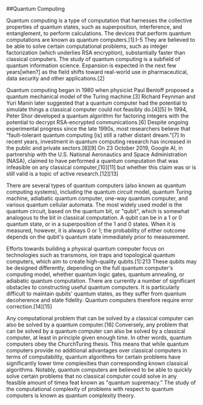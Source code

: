 ##Quantum Computing



Quantum computing is a type of computation that harnesses the collective properties of quantum states, such as superposition, interference, and entanglement, to perform calculations. The devices that perform quantum computations are known as quantum computers.[1]:I-5 They are believed to be able to solve certain computational problems, such as integer factorization (which underlies RSA encryption), substantially faster than classical computers. The study of quantum computing is a subfield of quantum information science. Expansion is expected in the next few years[when?] as the field shifts toward real-world use in pharmaceutical, data security and other applications.[2]







Quantum computing began in 1980 when physicist Paul Benioff proposed a quantum mechanical model of the Turing machine.[3] Richard Feynman and Yuri Manin later suggested that a quantum computer had the potential to simulate things a classical computer could not feasibly do.[4][5] In 1994, Peter Shor developed a quantum algorithm for factoring integers with the potential to decrypt RSA-encrypted communications.[6] Despite ongoing experimental progress since the late 1990s, most researchers believe that "fault-tolerant quantum computing [is] still a rather distant dream."[7] In recent years, investment in quantum computing research has increased in the public and private sectors.[8][9] On 23 October 2019, Google AI, in partnership with the U.S. National Aeronautics and Space Administration (NASA), claimed to have performed a quantum computation that was infeasible on any classical computer,[10][11] but whether this claim was or is still valid is a topic of active research.[12][13]







There are several types of quantum computers (also known as quantum computing systems), including the quantum circuit model, quantum Turing machine, adiabatic quantum computer, one-way quantum computer, and various quantum cellular automata. The most widely used model is the quantum circuit, based on the quantum bit, or "qubit", which is somewhat analogous to the bit in classical computation. A qubit can be in a 1 or 0 quantum state, or in a superposition of the 1 and 0 states. When it is measured, however, it is always 0 or 1; the probability of either outcome depends on the qubit's quantum state immediately prior to measurement.







Efforts towards building a physical quantum computer focus on technologies such as transmons, ion traps and topological quantum computers, which aim to create high-quality qubits.[1]:213 These qubits may be designed differently, depending on the full quantum computer's computing model, whether quantum logic gates, quantum annealing, or adiabatic quantum computation. There are currently a number of significant obstacles to constructing useful quantum computers. It is particularly difficult to maintain qubits' quantum states, as they suffer from quantum decoherence and state fidelity. Quantum computers therefore require error correction.[14][15]







Any computational problem that can be solved by a classical computer can also be solved by a quantum computer.[16] Conversely, any problem that can be solved by a quantum computer can also be solved by a classical computer, at least in principle given enough time. In other words, quantum computers obey the ChurchTuring thesis. This means that while quantum computers provide no additional advantages over classical computers in terms of computability, quantum algorithms for certain problems have significantly lower time complexities than corresponding known classical algorithms. Notably, quantum computers are believed to be able to quickly solve certain problems that no classical computer could solve in any feasible amount of timea feat known as "quantum supremacy." The study of the computational complexity of problems with respect to quantum computers is known as quantum complexity theory.